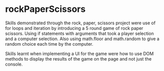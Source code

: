 # rockPaperScissors
Skills demonstrated through the rock, paper, scissors project were use of for loops and iteration by introducing a 5 round game of rock paper scissors. Using if statements with arguments that took a player selection and a computer selection. Also using math.floor and math.random to give a random choice each time by the computer.

Skills learnt when implementing a UI for the game were how to use DOM methods to display the results of the game on the page and not just the console.
